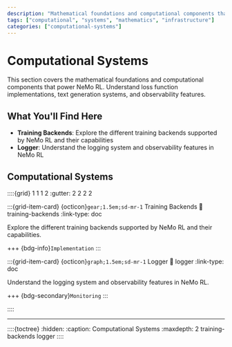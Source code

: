 ```yaml
---
description: "Mathematical foundations and computational components that power NeMo RL."
tags: ["computational", "systems", "mathematics", "infrastructure"]
categories: ["computational-systems"]
---
```


# Computational Systems

This section covers the mathematical foundations and computational components that power NeMo RL. Understand loss function implementations, text generation systems, and observability features.

## What You'll Find Here

- **Training Backends**: Explore the different training backends supported by NeMo RL and their capabilities
- **Logger**: Understand the logging system and observability features in NeMo RL

## Computational Systems

::::{grid} 1 1 1 2
:gutter: 2 2 2 2

:::{grid-item-card} {octicon}`gear;1.5em;sd-mr-1` Training Backends
:link: training-backends
:link-type: doc

Explore the different training backends supported by NeMo RL and their capabilities.

+++
{bdg-info}`Implementation`
:::

:::{grid-item-card} {octicon}`graph;1.5em;sd-mr-1` Logger
:link: logger
:link-type: doc

Understand the logging system and observability features in NeMo RL.

+++
{bdg-secondary}`Monitoring`
:::



::::

---

::::{toctree}
:hidden:
:caption: Computational Systems
:maxdepth: 2
training-backends
logger
:::: 

 